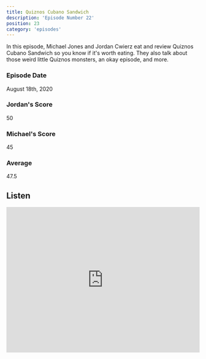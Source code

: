 ```yaml
---
title: Quiznos Cubano Sandwich
description: 'Episode Number 22'
position: 23
category: 'episodes'
---
```


In this episode, Michael Jones and Jordan Cwierz eat and review Quiznos Cubano Sandwich so you know if it's worth eating. They also talk about those weird little Quiznos monsters, an okay episode, and more.

### Episode Date

August 18th, 2020

### Jordan's Score

50

### Michael's Score

45

### Average

47.5

## Listen

<iframe src="https://open.spotify.com/embed-podcast/episode/5uCQ5hYsy3BytF3u0HVxtm" loading="lazy" style="border: 0; width: 100%; height: 380px;" allow="encrypted-media"></iframe>
